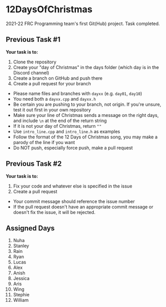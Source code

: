 # 12DaysOfChristmas

2021-22 FRC Programming team's first Git(Hub) project. Task completed. 

## Previous Task #1

**Your task is to:**
1. Clone the repository
2. Create your "day of Christmas" in the days folder (which day is in the Discord channel)
3. Create a branch on GitHub and push there
4. Create a pull request for your branch
- Please name files and branches with `dayxx` (e.g. `day01`, `day10`)
- You need both a `dayxx.cpp` and `dayxx.h`
- Be certain you are pushing to your branch, not origin. If you're unsure, test it out first in your own repository
- Make sure your line of Christmas sends a message on the right days, and include `\n` at the end of the return string
- If it is not your day of Christmas, return `""`
- Use `intro_line.cpp` and `intro_line.h` as examples
- Follow the format of the 12 Days of Christmas song, you may make a parody of the line if you want
- Do NOT push, especially force push, make a pull request

## Previous Task #2

**Your task is to:**
1. Fix your code and whatever else is specified in the issue
2. Create a pull request

- Your commit message should reference the issue number
- If the pull request doesn't have an appropriate commit message or doesn't fix the issue, it will be rejected.

## Assigned Days
1. Nuha
2. Stanley
3. Rain
4. Ryan
5. Lucas
6. Alex
7. Anish
8. Jessica
9. Aris
10. Wing
11. Stephie
12. William
